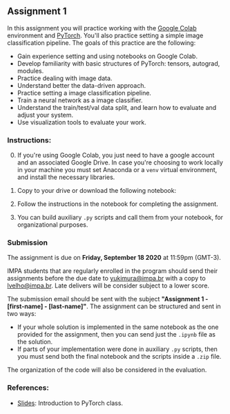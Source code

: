 
## Assignment 1

In this assignment you will practice working with the [Google Colab](https://colab.research.google.com/) environment and [PyTorch](pytorch.org). You'll also practice setting a simple image classification pipeline. The goals of this practice are the following:

* Gain experience setting and using notebooks on Google Colab.
* Develop familiarity with basic structures of PyTorch: tensors, autograd, modules.
* Practice dealing with image data.
* Understand better the data-driven approach.
* Practice setting a image classification pipeline.
* Train a neural network as a image classifier.
* Understand the train/test/val data split, and learn how to evaluate and adjust your system.
* Use visualization tools to evaluate your work.


### Instructions:

0. If you're using Google Colab, you just need to have a google account and an associated Google Drive. In case you're choosing to work locally in your machine you must set Anaconda or a `venv` virtual environment, and install the necessary libraries.

1. Copy to your drive or download the following notebook:

2. Follow the instructions in the notebook for completing the assignment.

3. You can build auxiliary `.py` scripts and call them from your notebook, for organizational purposes.

### Submission

The assignment is due on **Friday, September 18 2020** at 11:59pm (GMT-3).

IMPA students that are regularly enrolled in the program should send their assignments before the due date to <yukimura@impa.br> with a copy to <lvelho@impa.br>. Late delivers will be consider subject to a lower score.

The submission email should be sent with the subject **"Assignment 1 - [first-name] - [last-name]"**. The assignment can be structured and sent in two ways:
* If your whole solution is implemented in the same notebook as the one provided for the assignment, then you can send just the `.ipynb` file as the solution.
* If parts of your implementation were done in auxiliary `.py` scripts, then you must send both the final notebook and the scripts inside a `.zip` file.

The organization of the code will also be considered in the evaluation.

### References:

* [Slides](https://slides.com/danielyukimura/deck-493038): Introduction to PyTorch class.

